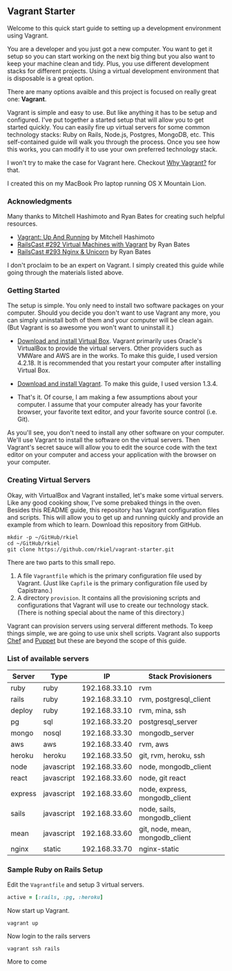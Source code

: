 ## Vagrant Starter

Welcome to this quick start guide to setting up a development environment using Vagrant.

You are a developer and you just got a new computer.  You want to get it setup so you can start working on the next big thing but you also want to keep your machine clean and tidy.  Plus, you use different development stacks for different projects.  Using a virtual development environment that is disposable is a great option.

There are many options avaible and this project is focused on really great one:  **Vagrant**.

Vagrant is simple and easy to use.  But like anything it has to be setup and configured.  I've put together a started setup that will allow you to get started quickly.  You can easily fire up virtual servers for some common technology stacks:  Ruby on Rails, Node.js, Postgres, MongoDB, etc.  This self-contained guide will walk you through the process.  Once you see how this works, you can modify it to use your own preferred technology stack.

I won't try to make the case for Vagrant here.
Checkout [Why Vagrant?](http://docs.vagrantup.com/v2/why-vagrant/index.html) for that.

I created this on my MacBook Pro laptop running OS X Mountain Lion.

### Acknowledgments

Many thanks to Mitchell Hashimoto and Ryan Bates for creating such helpful resources.

* [Vagrant: Up And Running](http://www.amazon.com/Vagrant-Up-Running-Mitchell-Hashimoto/dp/1449335837/) by Mitchell Hashimoto
* [RailsCast #292 Virtual Machines with Vagrant](http://railscasts.com/episodes/292-virtual-machines-with-vagrant) by Ryan Bates
* [RailsCast #293 Nginx & Unicorn](http://railscasts.com/episodes/293-nginx-unicorn) by Ryan Bates

I don't proclaim to be an expert on Vagrant.  I simply created this guide while going through the materials listed above.

### Getting Started

The setup is simple.
You only need to install two software packages on your computer.
Should you decide you don't want to use Vagrant any more, you can simply uninstall both of them and your computer will be clean again.  (But Vagrant is so awesome you won't want to uninstall it.)

* [Download and install Virtual Box](https://www.virtualbox.org/wiki/Downloads).
Vagrant primarily uses Oracle's VirtualBox to provide the virtual servers.
Other providers such as VMWare and AWS are in the works.
To make this guide, I used version 4.2.18.
It is recommended that you restart your computer after installing Virtual Box.

* [Download and install Vagrant](http://www.vagrantup.com/downloads.html).
To make this guide, I used version 1.3.4.

* That's it.
Of course, I am making a few assumptions about your computer.
I assume that your computer already has your favorite browser,
your favorite text editor, and your favorite source control (i.e. Git).

As you'll see, you don't need to install any other software on your computer.
We'll use Vagrant to install the software on the virtual servers.
Then Vagrant's secret sauce will allow you to edit the source code with the text editor on your computer and access your
application with the browser on your computer.

### Creating Virtual Servers

Okay, with VirtualBox and Vagrant installed, let's make some virtual servers.
Like any good cooking show, I've some prebaked things in the oven.
Besides this README guide, this repository has Vagrant configuration files and scripts.
This will allow you to get up and running quickly and provide an example from which to learn.
Download this repository from GitHub.

```unix
mkdir -p ~/GitHub/rkiel
cd ~/GitHub/rkiel
git clone https://github.com/rkiel/vagrant-starter.git
```

There are two parts to this small repo.

1. A file `Vagrantfile` which is the primary configuration file used by Vagrant.
(Just like `Capfile` is the primary configuration file used by Capistrano.)
2. A directory `provision`.  It contains all the provisioning scripts and configurations that Vagrant will use to create our technology stack.  (There is nothing special about the name of this directory.)

Vagrant can provision servers using serveral different methods.
To keep things simple, we are going to use unix shell scripts.
Vagrant also supports [Chef](http://www.opscode.com/chef/) and
[Puppet](http://puppetlabs.com) but these are beyond the scope of this guide.

### List of available servers

Server | Type   | IP            | Stack Provisioners
------ | ------ | ------------- | ------------------
ruby   | ruby   | 192.168.33.10 | rvm
rails  | ruby   | 192.168.33.10 | rvm, postgresql_client
deploy | ruby   | 192.168.33.10 | rvm, mina, ssh
pg     | sql    | 192.168.33.20 | postgresql_server
mongo  | nosql  | 192.168.33.30 | mongodb_server
aws    | aws    | 192.168.33.40 | rvm, aws
heroku | heroku | 192.168.33.50 | git, rvm, heroku, ssh
node   | javascript | 192.168.33.60 | node, mongodb_client
react  | javascript | 192.168.33.60 | node, git react
express| javascript | 192.168.33.60 | node, express, mongodb_client
sails  | javascript | 192.168.33.60 | node, sails, mongodb_client
mean   | javascript | 192.168.33.60 | git, node, mean, mongodb_client
nginx  | static | 192.168.33.70 | nginx-static

### Sample Ruby on Rails Setup

Edit the `Vagrantfile` and setup 3 virtual servers.

````ruby
active = [:rails, :pg, :heroku]
````

Now start up Vagrant.

````unix
vagrant up
````

Now login to the rails servers

````unix
vagrant ssh rails
````

More to come
